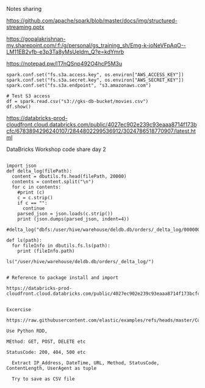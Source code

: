 Notes sharing

https://github.com/apache/spark/blob/master/docs/img/structured-streaming.pptx

https://gopalakrishnan-my.sharepoint.com/:f:/g/personal/gs_training_sh/Emg-k-ioNeVFpAqO--LM11EB2vfb-e3p3Ta8yMsUeldm_Q?e=kdYmrb

https://notepad.pw/lT7nQSnp492O4hcP5M3u



```
spark.conf.set("fs.s3a.access.key", os.environ["AWS_ACCESS_KEY"])
spark.conf.set("fs.s3a.secret.key", os.environ["AWS_SECRET_KEY"])
spark.conf.set("fs.s3a.endpoint", "s3.amazonaws.com")

# Test S3 access
df = spark.read.csv("s3://gks-db-bucket/movies.csv")
df.show()
```



https://databricks-prod-cloudfront.cloud.databricks.com/public/4027ec902e239c93eaaa8714f173bcfc/6783894296240107/2844802299536912/3024786518770907/latest.html



DataBricks Workshop code share day 2

```

import json
def delta_log(filePath):
  content = dbutils.fs.head(filePath, 20000)
  contents = content.split("\n")
  for c in contents:
    #print (c)
    c = c.strip()
    if c == "":
      continue
    parsed_json = json.loads(c.strip())
    print (json.dumps(parsed_json, indent=4))

#delta_log("dbfs:/user/hive/warehouse/deldb.db/orders/_delta_log/00000000000000000000.json")

```

```
def ls(path):
  for fileInfo in dbutils.fs.ls(path):
    print (fileInfo.path)

ls("/user/hive/warehouse/deldb.db/orders/_delta_log/")
```

```

# Reference to package install and import 

https://databricks-prod-cloudfront.cloud.databricks.com/public/4027ec902e239c93eaaa8714f173bcfc/6783894296240107/3215246938264315/3024786518770907/latest.html


Excercise 

https://raw.githubusercontent.com/elastic/examples/refs/heads/master/Common%20Data%20Formats/apache_logs/apache_logs

Use Python RDD, 

MEthod: GET, POST, DELETE etc

StatusCode: 200, 404, 500 etc

  Extract IP_Address, DateTime, URL, Method, StatusCode, ContentLength, UserAgent as tuple

  Try to save as CSV file

  
